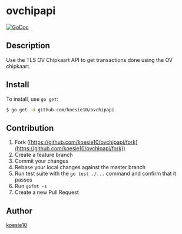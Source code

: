 # ovchipapi

[![GoDoc](https://godoc.org/github.com/koesie10/ovchipapi?status.svg)](https://godoc.org/github.com/koesie10/ovchipapi)

## Description

Use the TLS OV Chipkaart API to get transactions done using the OV chipkaart.

## Install

To install, use `go get`:

```bash
$ go get -d github.com/koesie10/ovchipapi
```

## Contribution

1. Fork ([https://github.com/koesie10/ovchipapi/fork](https://github.com/koesie10/ovchipapi/fork))
1. Create a feature branch
1. Commit your changes
1. Rebase your local changes against the master branch
1. Run test suite with the `go test ./...` command and confirm that it passes
1. Run `gofmt -s`
1. Create a new Pull Request

## Author

[koesie10](https://github.com/koesie10)
